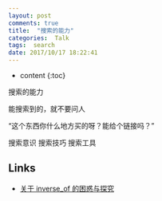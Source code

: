 ```yaml
---
layout: post
comments: true
title:  "搜索的能力"
categories:  Talk
tags:  search
date: 2017/10/17 18:22:41
---
```


* content
{:toc}

 搜索的能力


能搜索到的，就不要问人



“这个东西你什么地方买的呀？能给个链接吗？”



搜索意识
搜索技巧
搜索工具






## Links

* [关于 inverse_of 的困惑与探究](https://ruby-china.org/topics/24998)
